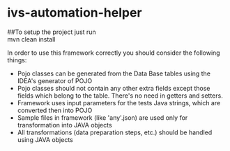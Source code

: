 # ivs-automation-helper

##To setup the project just run  
    mvn clean install

In order to use this framework correctly you should consider the following things:

- Pojo classes can be generated from the Data Base tables using the IDEA's generator of POJO
- Pojo classes should not contain any other extra fields except those fields which belong to the table. There's no need in getters and setters.
- Framework uses input parameters for the tests Java strings, which are converted then into POJO
- Sample files in framework (like 'any'.json) are used only for transformation into JAVA objects
- All transformations (data preparation steps, etc.) should be handled using JAVA objects
